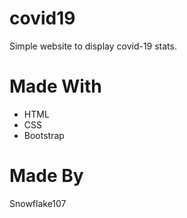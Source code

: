 # covid19
Simple website to display covid-19 stats.

# Made With
- HTML
- CSS
- Bootstrap

# Made By
Snowflake107
